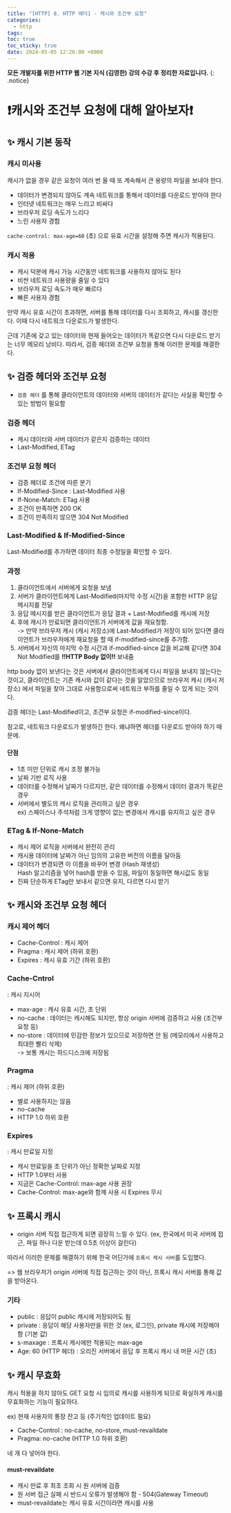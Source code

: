 ```yaml
---
title: "[HTTP] 8. HTTP 헤더1 - 캐시와 조건부 요청"
categories:
  - http
tags:
toc: true
toc_sticky: true
date: 2024-05-05 12:26:00 +0900
---
```


<strong>모든 개발자를 위한 HTTP 웹 기본 지식 (김영한) 강의 수강 후 정리한 자료입니다.</strong>
{: .notice}

# ❗캐시와 조건부 요청에 대해 알아보자❗

## ✨ 캐시 기본 동작

### 캐시 미사용

캐시가 없을 경우 같은 요청이 여러 번 올 때 또 계속해서 큰 용량의 파일을 보내야 한다.

- 데이터가 변경되지 않아도 계속 네트워크를 통해서 데이터를 다운로드 받아야 한다
- 인터넷 네트워크는 매우 느리고 비싸다
- 브라우저 로딩 속도가 느리다
- 느린 사용자 경험

`cache-control: max-age=60` (초) 으로 유효 시간을 설정해 주면 캐시가 적용된다.

### 캐시 적용

- 캐시 덕분에 캐시 가능 시간동안 네트워크를 사용하지 않아도 된다
- 비싼 네트워크 사용량을 줄일 수 있다
- 브라우저 로딩 속도가 매우 빠르다
- 빠른 사용자 경험

만약 캐시 유효 시간이 초과하면, 서버를 통해 데이터를 다시 조회하고, 캐시를 갱신한다. 이때 다시 네트워크 다운로드가 발생한다.

근데 기존에 갖고 있는 데이터와 현재 들어오는 데이터가 똑같으면 다시 다운로드 받기는 너무 메모리 낭비다. 따라서, 검증 헤더와 조건부 요청을 통해 이러한 문제를 해결한다.

## ✨ 검증 헤더와 조건부 요청

- `검증 헤더` 를 통해 클라이언트의 데이터와 서버의 데이터가 같다는 사실을 확인할 수 있는 방법이 필요함

### 검증 헤더

- 캐시 데이터와 서버 데이터가 같은지 검증하는 데이터
- Last-Modified, ETag

### 조건부 요청 헤더

- 검증 헤더로 조건에 따른 분기
- If-Modified-Since : Last-Modified 사용
- If-None-Match: ETag 사용
- 조건이 만족하면 200 OK
- 조건이 만족하지 않으면 304 Not Modified

### Last-Modified & If-Modified-Since

Last-Modified를 추가하면 데이터 최종 수정일을 확인할 수 있다.

### 과정

1. 클라이언트에서 서버에게 요청을 보냄
2. 서버가 클라이언트에게 Last-Modified(마지막 수정 시간)을 포함한 HTTP 응답 메시지를 전달
3. 응답 메시지를 받은 클라이언트가 응답 결과 + Last-Modified를 캐시에 저장
4. 후에 캐시가 만료되면 클라이언트가 서버에게 값을 재요청함.
   <br /> -> 만약 브라우저 캐시 (캐시 저장소)에 Last-Modified가 저장이 되어 있다면 클라이언트가 브라우저에게 재요청을 할 때 if-modified-since를 추가함.
5. 서버에서 자신의 마지막 수정 시간과 if-modified-since 값을 비교해 같다면 304 Not Modified를 **!!HTTP Body 없이!!** 보내줌

http body 없이 보낸다는 것은 서버에서 클라이언트에게 다시 파일을 보내지 않는다는 것이고, 클라이언트는 기존 캐시와 값이 같다는 것을 알았으므로 브라우저 캐시 (캐시 저장소) 에서 파일을 찾아 그대로 사용함으로써 네트워크 부하를 줄일 수 있게 되는 것이다.

검증 헤더는 Last-Modified이고, 조건부 요청은 if-modified-since이다.

참고로, 네트워크 다운로드가 발생하긴 한다. 왜냐하면 헤더를 다운로드 받아야 하기 때문에.

#### 단점

- 1초 미만 단위로 캐시 조정 불가능
- 날짜 기반 로직 사용
- 데이터를 수정해서 날짜가 다르지만, 같은 데이터를 수정해서 데이터 결과가 똑같은 경우
- 서버에서 별도의 캐시 로직을 관리하고 싶은 경우
  <br /> ex) 스페이스나 주석처럼 크게 영향이 없는 변경에서 캐시를 유지하고 싶은 경우

### ETag & If-None-Match

- 캐시 제어 로직을 서버에서 완전히 관리
- 캐시용 데이터에 날짜가 아닌 임의의 고유한 버전의 이름을 달아둠
- 데이터가 변경되면 이 이름을 바꾸어 변경 (Hash 재생성)
  <br/> Hash 알고리즘을 넣어 hash를 받을 수 있음, 파일이 동일하면 해시값도 동일
- 진짜 단순하게 ETag만 보내서 같으면 유지, 다르면 다시 받기

## ✨ 캐시와 조건부 요청 헤더

### 캐시 제어 헤더

- Cache-Control : 캐시 제어
- Pragma : 캐시 제어 (하위 호환)
- Expires : 캐시 유효 기간 (하위 호환)

### Cache-Cntrol

: 캐시 지시어

- max-age : 캐시 유효 시간, 초 단위
- no-cache : 데이터는 캐시해도 되지만, 항상 origin 서버에 검증하고 사용 (조건부 요청 등)
- no-store : 데이터에 민감한 정보가 있으므로 저장하면 안 됨 (메모리에서 사용하고 최대한 빨리 삭제)
  <br /> -> 보통 캐시는 하드디스크에 저장됨

### Pragma

: 캐시 제어 (하위 호환)

- 별로 사용하지는 않음
- no-cache
- HTTP 1.0 하위 호환

### Expires

: 캐시 만료일 지정

- 캐시 만료일을 초 단위가 아닌 정확한 날짜로 지정
- HTTP 1.0부터 사용
- 지금은 Cache-Control: max-age 사용 권장
- Cache-Control: max-age와 함께 사용 시 Expires 무시

## ✨ 프록시 캐시

- origin 서버 직접 접근하게 되면 굉장히 느릴 수 있다. (ex, 한국에서 미국 서버에 접근, 파일 하나 다운 받는데 0.5초 이상이 걸린다)

따라서 이러한 문제를 해결하기 위해 한국 어딘가에 `프록시 캐시 서버`를 도입했다.

=> 웹 브라우저가 origin 서버에 직접 접근하는 것이 아닌, 프록시 캐시 서버를 통해 값을 받아온다.

### 기타

- public : 응답이 public 캐시에 저장되어도 됨
- private : 응답이 해당 사용자만을 위한 것 (ex, 로그인), private 캐시에 저장해야 함 (기본 값)
- s-maxage : 프록시 캐시에만 적용되는 max-age
- Age: 60 (HTTP 헤더) : 오리진 서버에서 응답 후 프록시 캐시 내 머문 시간 (초)

## ✨ 캐시 무효화

캐시 적용을 하지 않아도 GET 요청 시 임의로 캐시를 사용하게 되므로 확실하게 캐시를 무효화하는 기능이 필요하다.

ex) 현재 사용자의 통장 잔고 등 (주기적인 업데이트 필요)

- Cache-Control : no-cache, no-store, must-revaildate
- Pragma: no-cache (HTTP 1.0 하위 호환)

네 개 다 넣어야 한다.

#### must-revaildate

- 캐시 만료 후 최초 조회 시 원 서버에 검증
- 원 서버 접근 실패 시 반드시 오류가 발생해야 함 - 504(Gateway Timeout)
- must-revaildate는 캐시 유효 시간이라면 캐시를 사용
